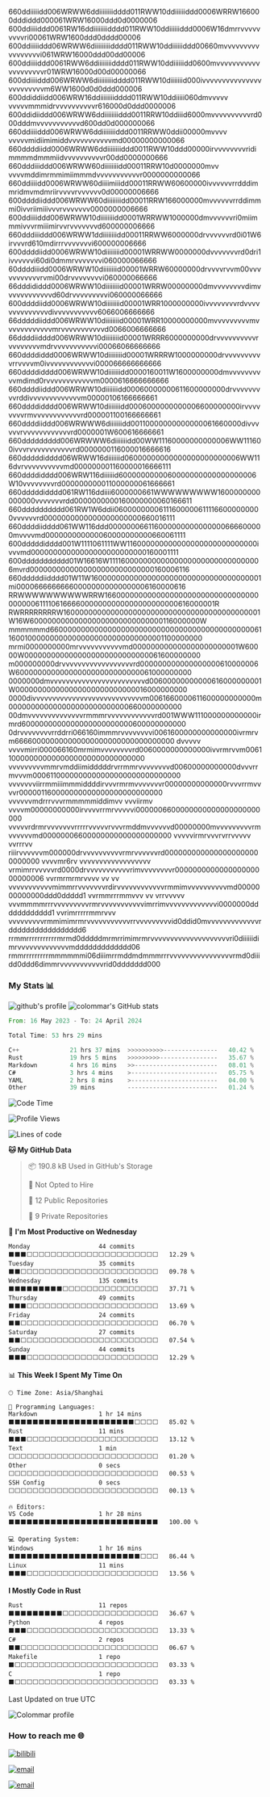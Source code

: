 <!--![colommar's greetings😄][github-sub-title:img]-->
660ddiiiiidd006WRWW6ddiiiiiiiidddd011RWW10ddiiiiiiddd0006WRRW166000dddiddd000061WRW16000ddd0d0000006
600ddiiiiddd0061RW16ddiiiiiiiidddd011RWW10ddiiiiiiddd0006W16dmrrvvvvvvvvvri00061WRW1600ddd0dddd00006
600ddiiiiiddd06WRWW6diiiiiiiiidddd011RWW10ddiiiiiiddd00660mvvvvvvvvvvvvvvvvvi061WRW16000ddd00dd00006
600ddiiiiddd0061RWW6ddiiiiiiiidddd011RWW10ddiiiiiidd0600mvvvvvvvvvvvvvvvvvvvvr01WRW16000d00d00000066
600ddiiiiddd006WRWW6diiiiiiiiidddd011RWW10diiiiiiid000ivvvvvvvvvvvvvvvvvvvvvvvvm6WW1600d0d0ddd000006
600ddiddiidd006WRW16ddiiiiiiiidddd011RWW10ddiiiii060dmvvvvv vvvvvmmmidrvvvvvvvvvvr616000d0ddd0000006
600ddidiiddd006WRWW6ddiiiiiiiiddd0011RRW10ddiiid6000mvvvvvvvvvvrd000dddmvvvvvvvvvvvd600dd0d000000066
660ddiiiiddd006WRWW6ddiiiiiiiiddd0011RRWW0ddii00000mvvvv vvvvvmidiimimiddvvvvvvvvvvvmd00000000000066
660ddddiidd0006WRWW6ddiiiiiiiiddd0011RWW10ddd00000irvvvvvvvvridimmmmdmmmiidvvvvvvvvvvr00dd0000000666
660dddiiiddd006WRWW60diiiiiiiidd00011RRW10d0000000mvv  vvvvmddimrmmimiimmmdvvvvvvvvvvvr0000000000066
660ddiiiidd0006WRWW60diiiimiiidd00011RRWW60600000ivvvvvvrrdddimmridmvmdmriirvvvvrvvvvvv0d00000006666
600ddddiiddd006WRWW60diiiiiiiidd00011RRW166000000mvvvvvvrrddimmmi0ivvriimiiivvvrvvvvvvv0000000006666
600ddiiiiddd006WRWW10diiiiiiiidd0001WRRWW1000000dmvvvvvvri0miimmmivvvrmiiimirvvrvvvvvvvd600000006666
660dddiiiddd006WRWW1ddiiiiiiiidd00011RRWW6000000drvvvvvvrd0i01W6irvvvrd610mdirrrvvvvvvvi600000006666
600ddddiidd0006WRWW10diiiiiiiid00001WRRWW0000000dvvvvvvvrd0dri1ivvvvvvi60di0dmmrvvvvvvvi060000066666
60ddddiiidd0006WRWW10diiiiiiiid00001WRRW60000000drvvvvrvvm00vvvvvvvvvvvrvmi00drvvvvvvvvi060000066666
66dddididdd0006WRWW10diiiiiiiid00001WRRW00000000dmvvvvvvvvdimvvvvvvvvvvvvd60drvvvvvvvvvi060000066666
600ddddiidd0006WRWW10diiiiiiiid00001WRR1000000000ivvvvvvvvrdvvvvvvvvvvvvvvdivvvvvvvvvvv6066006666666
66dddddiiddd006WRWW10diiiiiiiid00001WRR10000000000mvvvvvvvvvmvvvvvvvvvvvvmrvvvvvvvvvvvd0066006666666
66ddddiidddd006WRWW10diiiiiiiid00001WRRR6000000000drvvvvvvvvvvrvvvvvvvvmdrvvvvvvvvvvvi00066066666666
660ddddiddd0006WRWW10diiiiiiiid00001WRRRW1000000000drvvvvvvvvvvrrvvvvm0ivvvvvvvvvvvvi000066666666666
660ddddidddd006WRWW10diiiiiiidd0000160011W1600000000dmvvvvvvvvvvmdimd0rvvvvvvvvvvvvm0000616666666666
660ddddiiddd006WRWW10diiiiiiidd00060000000611600000000drvvvvvvvvvrddivvvvvvvvvvvvvm00000106166666661
660ddddidddd006WRWW10diiiiiiidd0006000000000006600000000irvvvvvvvvrmvvvvvvvvvvvvrd000001100166666661
660ddddiiddd006WRWWW6diiiiiiidd00110000000000000061660000divvvvvvrvvvvvvvvvvvvrd0000001W600616666661
660ddddddddd006WRWWW6diiiiiiidd00WW11160000000000006WW111600ivvvrvvvvvvvvvvvrd0000000116000016666616
660dddddidddd06WRWW16diiiiiiid06000000000000000000000006WW116dvrvvvvvvvvvvmd000000001160000016666111
660ddddidddd006WRW116diiiiiid6000000000060000000000000000006W10vvvvvvvvrd000000000011000000061666661
660dddddidddd061RW116ddiiii6000000661WWWWWWWWW1600000000000000vvvvvvvrdd0000000000160000000060166611
660dddddddddd061RW1W6ddii060000000061116000006111166000000000vvvvvvrd0000000000000000000000660016111
660ddddiidddd061WW116ddd000000066116000000000000000666600000mvvvvmd000000000000060000000000660061111
600dddddidddd001W1111061111WW116000000000000000000000000000ivvvmd00000000000000000000000000160001111
600ddddddddddd01W16616W111160000000000000000000000000000006mvrd0000000000000000000000000000160006116
660dddddiidddd01W11W160000000000000000000000000000000000001mi000066666666600000000000000006160000616
RRWWWWWWWWWWRRW166000000000000000000000000000000000000006111106166660000000000000000000000616000001R
RWRRRRRRRRW160000000000000000000000000000000000000000001W16W600000000000000000000000000000116000000W
mmmmmmd660000000000000000000000000000000000000000000061160010000000000000000000000000000001100000000
mrmi0000000000mrvvvvvvvvvvvmd000000000000000000000001W60000W0000000000000000000000000000061600000000
m000000000drvvvvvvvvvvvvvvvvvvrd000000000000000000610000006W6000000000000000000000000000061000000000
0000000dmvvvvvvvvvvvvvvvvvvvvvvvvd00600000000000616000000001W000000000000000000000000000016000000000
0000divvvvvvvvvvvvvvvvvvvvvvvvvvvvm0061660000611600000000000m000000000000000000000000000660000000000
00dmvvvvvvvvvvvvvvrmmmrvvvvvvvvvvvvrd001WWW111000000000000irmrd6000000000000000000000000600000000000
0drvvvvvvvvrrddrri066160immmrvvvvvvvvi0061600000000000000ivrmrvm666600000000000000000000000000000000
dvvvvv vvvvmirri000066160mrmimvvvvvvvvrd0060000000000000ivvrmrvvm00611000000000000000000000000000000
vvvvvvvvvmmrvmddiimidddddrvrrmmrvvvvvvvvd00600000000000dvvvrrmvvvm0006110000000000000000000000000000
vvvvvvviirrmmiiimmmiddddirvvvrmrmvvvvvvvr00000000000000rvvvrrmvvvvr000001160000000000000000000000000
vvvvvvmdrrrvvvrmmmmmiddimvv vvviirmv vvvvm00000000000irvvvvrrmrvvvvvi0000006600000000000000000000000
vvvvvrdrmrvvvvvvvrrrrrvvvvvrvvvrmddmvvvvvvd00000000mvvvvvvvvvrmvvvvvvmd00000006600000000000000000000
vvvvvirmrvvvrvrrvvvvv  vvrrrvv riiirvvvvvvm000000drvvvvvvvvvvrmrvvvvvvrd0000000000000000000000000000
vvvvmr6rv  vvvvvvvvvvvvvvvvvv vrmimrrvvvvvrd0000drvvvvvvvvvvvrimvvvvvvvvr000000000000000000000000006
vvrmrmrmrvvvv vv vv vvvvvvvvvvvmimmrrvvvvvvvrdirvvvvvvvvvvvvrmmimvvvvvvvvvvmd0000000000000ddd0ddddd1
vvrmmrrrmmvvv  vv vrrvvvvv vvvmmmmrrrvvvvvvvvvrmrvvvvvvvvvvvimrrimvvvvvvvvvvvvvi0000000dddddddddddd1
vvrimrrrrrmmrvvv  vvvvvvvvvrmmimimrmrvvvvvvvvvvvrrvvvvvvvvvid0ddid0mvvvvvvvvvvvvvrddddddddddddddddd6
rrmmrrrrrrrrrrrmrmd0dddddmrmrrimimrmrvvvvvvvvvvvvvvvvvvvvri0diiiiiidimrvvvvvvvvvvvvvmddddddddddddd06
rmmrrrrrrrrrmmmmmmi06diiimrrmddmdmmmrrrvvvvvvvvvvvvvvvvrmd0diiidd0ddd6dimmrvvvvvvvvvvvrid0ddddddd000

### My Stats 📊
![github's profile](https://github-profile-trophy.vercel.app/?username=colommar)
![colommar's GitHub stats](https://github-readme-stats.vercel.app/api?username=colommar&show_icons=true&theme=tokyonight)


<!--START_SECTION:waka14-->

```rust
From: 16 May 2023 - To: 24 April 2024

Total Time: 53 hrs 29 mins

C++              21 hrs 37 mins  >>>>>>>>>>---------------   40.42 %
Rust             19 hrs 5 mins   >>>>>>>>>----------------   35.67 %
Markdown         4 hrs 16 mins   >>-----------------------   08.01 %
C#               3 hrs 4 mins    >------------------------   05.75 %
YAML             2 hrs 8 mins    >------------------------   04.00 %
Other            39 mins         -------------------------   01.24 %
```

<!--END_SECTION:waka14-->

<!--START_SECTION:waka-->
![Code Time](http://img.shields.io/badge/Code%20Time-53%20hrs%2048%20mins-blue)

![Profile Views](http://img.shields.io/badge/Profile%20Views-18-blue)

![Lines of code](https://img.shields.io/badge/From%20Hello%20World%20I%27ve%20Written-152.6%20thousand%20lines%20of%20code-blue)

**🐱 My GitHub Data** 

> 📦 190.8 kB Used in GitHub's Storage 
 > 
> 🚫 Not Opted to Hire
 > 
> 📜 12 Public Repositories 
 > 
> 🔑 9 Private Repositories 
 > 
📅 **I'm Most Productive on Wednesday** 

```text
Monday                   44 commits          ⬛⬛⬛⬜⬜⬜⬜⬜⬜⬜⬜⬜⬜⬜⬜⬜⬜⬜⬜⬜⬜⬜⬜⬜⬜   12.29 % 
Tuesday                  35 commits          ⬛⬛⬜⬜⬜⬜⬜⬜⬜⬜⬜⬜⬜⬜⬜⬜⬜⬜⬜⬜⬜⬜⬜⬜⬜   09.78 % 
Wednesday                135 commits         ⬛⬛⬛⬛⬛⬛⬛⬛⬛⬜⬜⬜⬜⬜⬜⬜⬜⬜⬜⬜⬜⬜⬜⬜⬜   37.71 % 
Thursday                 49 commits          ⬛⬛⬛⬜⬜⬜⬜⬜⬜⬜⬜⬜⬜⬜⬜⬜⬜⬜⬜⬜⬜⬜⬜⬜⬜   13.69 % 
Friday                   24 commits          ⬛⬛⬜⬜⬜⬜⬜⬜⬜⬜⬜⬜⬜⬜⬜⬜⬜⬜⬜⬜⬜⬜⬜⬜⬜   06.70 % 
Saturday                 27 commits          ⬛⬛⬜⬜⬜⬜⬜⬜⬜⬜⬜⬜⬜⬜⬜⬜⬜⬜⬜⬜⬜⬜⬜⬜⬜   07.54 % 
Sunday                   44 commits          ⬛⬛⬛⬜⬜⬜⬜⬜⬜⬜⬜⬜⬜⬜⬜⬜⬜⬜⬜⬜⬜⬜⬜⬜⬜   12.29 % 
```


📊 **This Week I Spent My Time On** 

```text
🕑︎ Time Zone: Asia/Shanghai

💬 Programming Languages: 
Markdown                 1 hr 14 mins        ⬛⬛⬛⬛⬛⬛⬛⬛⬛⬛⬛⬛⬛⬛⬛⬛⬛⬛⬛⬛⬛⬜⬜⬜⬜   85.02 % 
Rust                     11 mins             ⬛⬛⬛⬜⬜⬜⬜⬜⬜⬜⬜⬜⬜⬜⬜⬜⬜⬜⬜⬜⬜⬜⬜⬜⬜   13.12 % 
Text                     1 min               ⬜⬜⬜⬜⬜⬜⬜⬜⬜⬜⬜⬜⬜⬜⬜⬜⬜⬜⬜⬜⬜⬜⬜⬜⬜   01.20 % 
Other                    0 secs              ⬜⬜⬜⬜⬜⬜⬜⬜⬜⬜⬜⬜⬜⬜⬜⬜⬜⬜⬜⬜⬜⬜⬜⬜⬜   00.53 % 
SSH Config               0 secs              ⬜⬜⬜⬜⬜⬜⬜⬜⬜⬜⬜⬜⬜⬜⬜⬜⬜⬜⬜⬜⬜⬜⬜⬜⬜   00.13 % 

🔥 Editors: 
VS Code                  1 hr 28 mins        ⬛⬛⬛⬛⬛⬛⬛⬛⬛⬛⬛⬛⬛⬛⬛⬛⬛⬛⬛⬛⬛⬛⬛⬛⬛   100.00 % 

💻 Operating System: 
Windows                  1 hr 16 mins        ⬛⬛⬛⬛⬛⬛⬛⬛⬛⬛⬛⬛⬛⬛⬛⬛⬛⬛⬛⬛⬛⬛⬜⬜⬜   86.44 % 
Linux                    11 mins             ⬛⬛⬛⬜⬜⬜⬜⬜⬜⬜⬜⬜⬜⬜⬜⬜⬜⬜⬜⬜⬜⬜⬜⬜⬜   13.56 % 
```

**I Mostly Code in Rust** 

```text
Rust                     11 repos            ⬛⬛⬛⬛⬛⬛⬛⬛⬛⬜⬜⬜⬜⬜⬜⬜⬜⬜⬜⬜⬜⬜⬜⬜⬜   36.67 % 
Python                   4 repos             ⬛⬛⬛⬜⬜⬜⬜⬜⬜⬜⬜⬜⬜⬜⬜⬜⬜⬜⬜⬜⬜⬜⬜⬜⬜   13.33 % 
C#                       2 repos             ⬛⬛⬜⬜⬜⬜⬜⬜⬜⬜⬜⬜⬜⬜⬜⬜⬜⬜⬜⬜⬜⬜⬜⬜⬜   06.67 % 
Makefile                 1 repo              ⬛⬜⬜⬜⬜⬜⬜⬜⬜⬜⬜⬜⬜⬜⬜⬜⬜⬜⬜⬜⬜⬜⬜⬜⬜   03.33 % 
C                        1 repo              ⬛⬜⬜⬜⬜⬜⬜⬜⬜⬜⬜⬜⬜⬜⬜⬜⬜⬜⬜⬜⬜⬜⬜⬜⬜   03.33 % 
```




 Last Updated on true UTC
<!--END_SECTION:waka-->

![Colommar profile](https://github-profile-summary-cards.vercel.app/api/cards/profile-details?username=colommar&theme=github_dark)

<!--
### Skills 🛠️
![Top Langs](https://github-readme-stats.vercel.app/api/top-langs/?username=colommar&layout=compact)
-->

### How to reach me 🌐
[![bilibili](https://img.shields.io/badge/bilibili-colommar-blue)](https://space.bilibili.com/293250206)

[![email](https://img.shields.io/badge/email-yfxx__weiyx%40163.com-blue)](mailto:yfxx_weiyx@163.com)

[![email](https://img.shields.io/badge/blog-colommar.top-blue)](https://www.colommar.top/)


[github-sub-title:img]: https://readme-typing-svg.herokuapp.com?font=Segoe+Script&duration=750&pause=500&color=A8A2F7&multiline=true&repeat=false&random=false&width=475&height=150&lines=Hi!+I+am+colommar.%F0%9F%98%84;Nice+to+meet+you!%E2%9C%A8;I'm+passionate+about+coding+and+learning.;Feel+free+to+explore+my+repositories.+;let's+connect!



